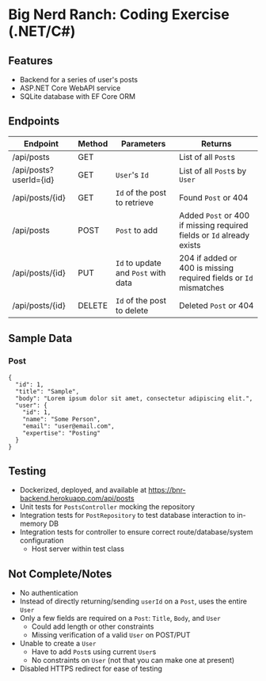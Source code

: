# Big Nerd Ranch: Coding Exercise (.NET/C#)

## Features
- Backend for a series of user's posts
- ASP.NET Core WebAPI service
- SQLite database with EF Core ORM

## Endpoints
| Endpoint | Method | Parameters | Returns |
| -------- | ------ | ---------- | ------- |
| /api/posts | GET | | List of all `Post`s |
| /api/posts?userId={id} | GET | `User`'s `Id` | List of all `Post`s by `User` |
| /api/posts/{id} | GET | `Id` of the post to retrieve | Found `Post` or 404 |
| /api/posts | POST | `Post` to add | Added `Post` or 400 if missing required fields or `Id` already exists |
| /api/posts/{id} | PUT | `Id` to update and `Post` with data | 204 if added or 400 is missing required fields or `Id` mismatches |
| /api/posts/{id} | DELETE | `Id` of the post to delete | Deleted `Post` or 404 |

## Sample Data
### Post
```
{
  "id": 1,
  "title": "Sample",
  "body": "Lorem ipsum dolor sit amet, consectetur adipiscing elit.",
  "user": {
    "id": 1,
    "name": "Some Person",
    "email": "user@email.com",
    "expertise": "Posting"
  }
}
```

## Testing
- Dockerized, deployed, and available at https://bnr-backend.herokuapp.com/api/posts
- Unit tests for `PostsController` mocking the repository
- Integration tests for `PostRepository` to test database interaction to in-memory DB
- Integration tests for controller to ensure correct route/database/system configuration
  - Host server within test class

## Not Complete/Notes
- No authentication
- Instead of directly returning/sending `userId` on a `Post`, uses the entire `User`
- Only a few fields are required on a `Post`: `Title`, `Body`, and `User`
  - Could add length or other constraints
  - Missing verification of a valid `User` on POST/PUT
- Unable to create a `User`
  - Have to add `Post`s using current `User`s
  - No constraints on `User` (not that you can make one at present)
- Disabled HTTPS redirect for ease of testing